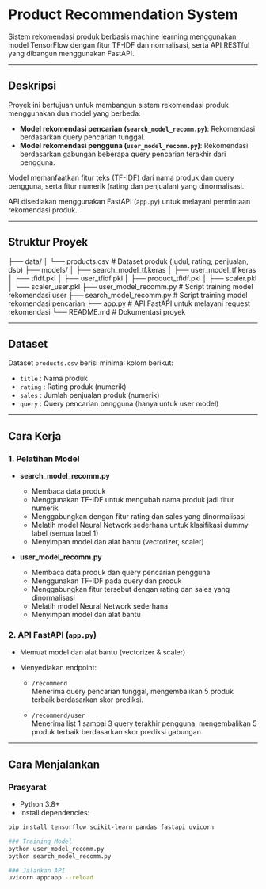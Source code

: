 # Product Recommendation System

Sistem rekomendasi produk berbasis machine learning menggunakan model TensorFlow dengan fitur TF-IDF dan normalisasi, serta API RESTful yang dibangun menggunakan FastAPI.

---

## Deskripsi

Proyek ini bertujuan untuk membangun sistem rekomendasi produk menggunakan dua model yang berbeda:

- **Model rekomendasi pencarian (`search_model_recomm.py`)**: Rekomendasi berdasarkan query pencarian tunggal.
- **Model rekomendasi pengguna (`user_model_recomm.py`)**: Rekomendasi berdasarkan gabungan beberapa query pencarian terakhir dari pengguna.

Model memanfaatkan fitur teks (TF-IDF) dari nama produk dan query pengguna, serta fitur numerik (rating dan penjualan) yang dinormalisasi.

API disediakan menggunakan FastAPI (`app.py`) untuk melayani permintaan rekomendasi produk.

---

## Struktur Proyek

├── data/
│ └── products.csv # Dataset produk (judul, rating, penjualan, dsb)
├── models/
│ ├── search_model_tf.keras
│ ├── user_model_tf.keras
│ ├── tfidf.pkl
│ ├── user_tfidf.pkl
│ ├── product_tfidf.pkl
│ ├── scaler.pkl
│ └── scaler_user.pkl
├── user_model_recomm.py # Script training model rekomendasi user
├── search_model_recomm.py # Script training model rekomendasi pencarian
├── app.py # API FastAPI untuk melayani request rekomendasi
└── README.md # Dokumentasi proyek

---

## Dataset

Dataset `products.csv` berisi minimal kolom berikut:

- `title` : Nama produk
- `rating` : Rating produk (numerik)
- `sales` : Jumlah penjualan produk (numerik)
- `query` : Query pencarian pengguna (hanya untuk user model)

---

## Cara Kerja

### 1. Pelatihan Model

- **search_model_recomm.py**
  - Membaca data produk
  - Menggunakan TF-IDF untuk mengubah nama produk jadi fitur numerik
  - Menggabungkan dengan fitur rating dan sales yang dinormalisasi
  - Melatih model Neural Network sederhana untuk klasifikasi dummy label (semua label 1)
  - Menyimpan model dan alat bantu (vectorizer, scaler)

- **user_model_recomm.py**
  - Membaca data produk dan query pencarian pengguna
  - Menggunakan TF-IDF pada query dan produk
  - Menggabungkan fitur tersebut dengan rating dan sales yang dinormalisasi
  - Melatih model Neural Network sederhana
  - Menyimpan model dan alat bantu

### 2. API FastAPI (`app.py`)

- Memuat model dan alat bantu (vectorizer & scaler)
- Menyediakan endpoint:

  - `/recommend`  
    Menerima query pencarian tunggal, mengembalikan 5 produk terbaik berdasarkan skor prediksi.

  - `/recommend/user`  
    Menerima list 1 sampai 3 query terakhir pengguna, mengembalikan 5 produk terbaik berdasarkan skor prediksi gabungan.

---

## Cara Menjalankan

### Prasyarat

- Python 3.8+
- Install dependencies:

```bash
pip install tensorflow scikit-learn pandas fastapi uvicorn

### Training Model 
python user_model_recomm.py
python search_model_recomm.py

### Jalankan API
uvicorn app:app --reload
